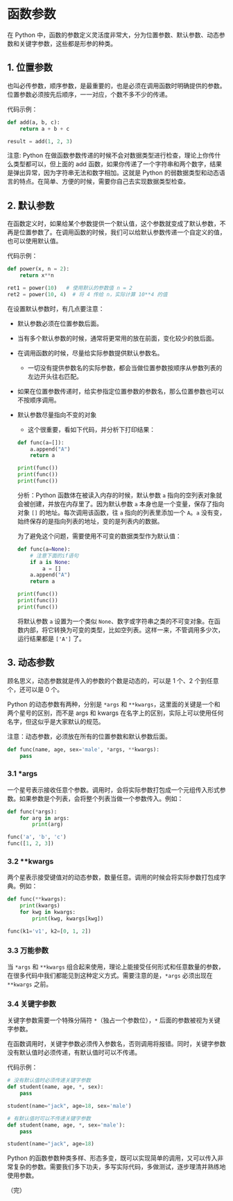 # 函数参数

在 Python 中，函数的参数定义灵活度非常大，分为位置参数、默认参数、动态参数和关键字参数，这些都是形参的种类。

## 1. 位置参数

也叫必传参数，顺序参数，是最重要的，也是必须在调用函数时明确提供的参数。位置参数必须按先后顺序，一一对应，个数不多不少的传递。

代码示例：

```python
def add(a, b, c):
    return a + b + c

result = add(1, 2, 3)
```

注意: Python 在做函数参数传递的时候不会对数据类型进行检查，理论上你传什么类型都可以，但上面的 add 函数，如果你传递了一个字符串和两个数字，结果是弹出异常，因为字符串无法和数字相加。这就是 Python 的弱数据类型和动态语言的特点。在简单、方便的时候，需要你自己去实现数据类型检查。

## 2. 默认参数

在函数定义时，如果给某个参数提供一个默认值，这个参数就变成了默认参数，不再是位置参数了。在调用函数的时候，我们可以给默认参数传递一个自定义的值，也可以使用默认值。

代码示例：

```python
def power(x, n = 2):
    return x**n

ret1 = power(10)   # 使用默认的参数值 n = 2
ret2 = power(10, 4)  # 将 4 传给 n，实际计算 10**4 的值
```

在设置默认参数时，有几点要注意：

* 默认参数必须在位置参数后面。
* 当有多个默认参数的时候，通常将更常用的放在前面，变化较少的放后面。
* 在调用函数的时候，尽量给实际参数提供默认参数名。
  * 一切没有提供参数名的实际参数，都会当做位置参数按顺序从参数列表的左边开头往右匹配。
* 如果在位置参数传递时，给实参指定位置参数的参数名，那么位置参数也可以不按顺序调用。
* 默认参数尽量指向不变的对象
  * 这个很重要，看如下代码，并分析下打印结果：
  ```python
  def func(a=[]):
      a.append("A")
      return a
  
  print(func())
  print(func())
  print(func())
  ```
  分析：Python 函数体在被读入内存的时候，默认参数 `a` 指向的空列表对象就会被创建，并放在内存里了。因为默认参数 `a` 本身也是一个变量，保存了指向对象 `[]` 的地址。每次调用该函数，往 `a` 指向的列表里添加一个 `A`。`a` 没有变，始终保存的是指向列表的地址，变的是列表内的数据。
  
  为了避免这个问题，需要使用不可变的数据类型作为默认值：
  ```python
  def func(a=None):
      # 注意下面的if语句
      if a is None:
          a = []
      a.append("A")
      return a
  
  print(func())
  print(func())
  print(func())
  ```
  将默认参数 `a` 设置为一个类似 `None`、数字或字符串之类的不可变对象。在函数内部，将它转换为可变的类型，比如空列表。这样一来，不管调用多少次，运行结果都是 `['A']` 了。

## 3. 动态参数

顾名思义，动态参数就是传入的参数的个数是动态的，可以是 1 个、2 个到任意个，还可以是 0 个。

Python 的动态参数有两种，分别是 `*args` 和 `**kwargs`，这里面的关键是一个和两个星号的区别，而不是 args 和 kwargs 在名字上的区别，实际上可以使用任何名字，但这似乎是大家默认的规范。

注意：动态参数，必须放在所有的位置参数和默认参数后面。

```python
def func(name, age, sex='male', *args, **kwargs):
    pass
```

### 3.1 *args

一个星号表示接收任意个参数。调用时，会将实际参数打包成一个元组传入形式参数。如果参数是个列表，会将整个列表当做一个参数传入。例如：

```python
def func(*args):
    for arg in args:
        print(arg)

func('a', 'b', 'c')
func([1, 2, 3])
```

### 3.2 **kwargs

两个星表示接受键值对的动态参数，数量任意。调用的时候会将实际参数打包成字典。例如：

```python
def func(**kwargs):
    print(kwargs)
    for kwg in kwargs:
        print(kwg, kwargs[kwg])

func(k1='v1', k2=[0, 1, 2])
```

### 3.3 万能参数

当 `*args` 和 `**kwargs` 组合起来使用，理论上能接受任何形式和任意数量的参数，在很多代码中我们都能见到这种定义方式。需要注意的是，`*args` 必须出现在 `**kwargs` 之前。

### 3.4 关键字参数

关键字参数需要一个特殊分隔符 `*`（独占一个参数位），`*` 后面的参数被视为关键字参数。

在函数调用时，关键字参数必须传入参数名，否则调用将报错。同时，关键字参数没有默认值时必须传递，有默认值时可以不传递。

代码示例：

```python
# 没有默认值时必须传递关键字参数
def student(name, age, *, sex):
    pass

student(name="jack", age=18, sex='male')

# 有默认值时可以不传递关键字参数
def student(name, age, *, sex='male'):
    pass

student(name="jack", age=18)
```

Python 的函数参数种类多样、形态多变，既可以实现简单的调用，又可以传入非常复杂的参数。需要我们多下功夫，多写实际代码，多做测试，逐步理清并熟练地使用参数。

（完）

